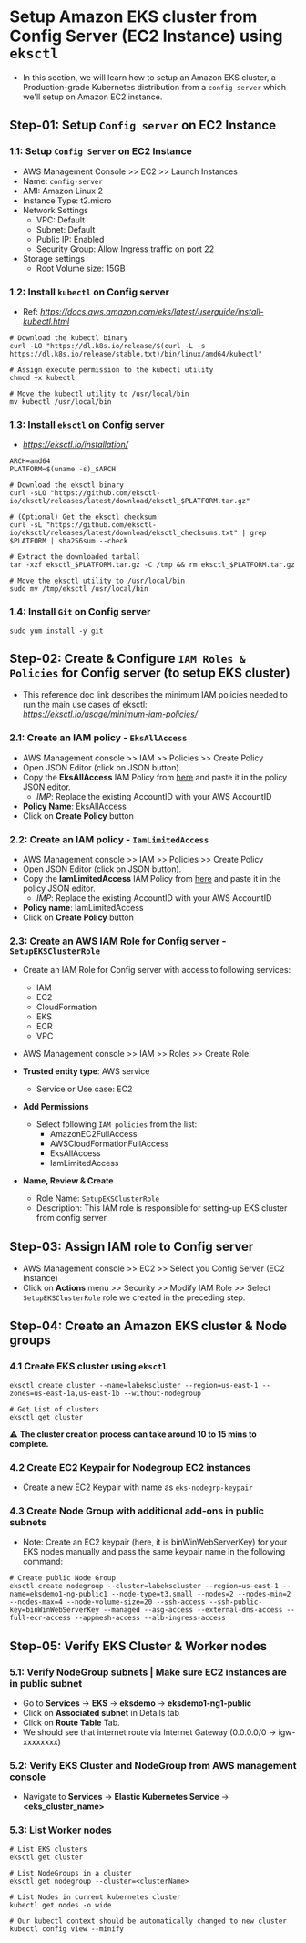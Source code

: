 # Setup Amazon EKS cluster from Config Server (EC2 Instance) using `eksctl`

- In this section, we will learn how to setup an Amazon EKS cluster, a Production-grade Kubernetes distribution from a `config server` which we'll setup on Amazon EC2 instance.

## Step-01: Setup `Config server` on EC2 Instance

### 1.1: Setup `Config Server` on EC2 Instance

- AWS Management Console >> EC2 >> Launch Instances
- Name: `config-server`
- AMI: Amazon Linux 2
- Instance Type: t2.micro
- Network Settings
  - VPC: Default
  - Subnet: Default
  - Public IP: Enabled
  - Security Group: Allow Ingress traffic on port 22
- Storage settings
  - Root Volume size: 15GB

### 1.2: Install `kubectl` on Config server

- Ref: *https://docs.aws.amazon.com/eks/latest/userguide/install-kubectl.html*

```
# Download the kubectl binary
curl -LO "https://dl.k8s.io/release/$(curl -L -s https://dl.k8s.io/release/stable.txt)/bin/linux/amd64/kubectl"

# Assign execute permission to the kubectl utility
chmod +x kubectl

# Move the kubectl utility to /usr/local/bin
mv kubectl /usr/local/bin
```

### 1.3: Install `eksctl` on Config server

- *https://eksctl.io/installation/*

```
ARCH=amd64
PLATFORM=$(uname -s)_$ARCH

# Download the eksctl binary
curl -sLO "https://github.com/eksctl-io/eksctl/releases/latest/download/eksctl_$PLATFORM.tar.gz"

# (Optional) Get the eksctl checksum
curl -sL "https://github.com/eksctl-io/eksctl/releases/latest/download/eksctl_checksums.txt" | grep $PLATFORM | sha256sum --check

# Extract the downloaded tarball
tar -xzf eksctl_$PLATFORM.tar.gz -C /tmp && rm eksctl_$PLATFORM.tar.gz

# Move the eksctl utility to /usr/local/bin
sudo mv /tmp/eksctl /usr/local/bin
```

### 1.4: Install `Git` on Config server

```
sudo yum install -y git
```

## Step-02: Create & Configure `IAM Roles & Policies` for Config server (to setup EKS cluster)

- This reference doc link describes the minimum IAM policies needed to run the main use cases of eksctl: </br> *https://eksctl.io/usage/minimum-iam-policies/*

### 2.1: Create an IAM policy - `EksAllAccess`

- AWS Management console >> IAM >> Policies >> Create Policy
- Open JSON Editor (click on JSON button).
- Copy the **EksAllAccess** IAM Policy from [here](./iam-policies/EksAllAccess.json) and paste it in the policy JSON editor.
  - _IMP_: Replace the existing AccountID with your AWS AccountID
- **Policy Name**: EksAllAccess
- Click on **Create Policy** button

### 2.2: Create an IAM policy - `IamLimitedAccess`

- AWS Management console >> IAM >> Policies >> Create Policy
- Open JSON Editor (click on JSON button).
- Copy the **IamLimitedAccess** IAM Policy from [here](./iam-policies/IamLimitedAccess.json) and paste it in the policy JSON editor.
  - _IMP_: Replace the existing AccountID with your AWS AccountID
- **Policy name**: IamLimitedAccess
- Click on **Create Policy** button

### 2.3: Create an AWS IAM Role for Config server - `SetupEKSClusterRole`

- Create an IAM Role for Config server with access to following services:

  - IAM
  - EC2
  - CloudFormation
  - EKS
  - ECR
  - VPC

- AWS Management console >> IAM >> Roles >> Create Role.
- **Trusted entity type**: AWS service
  - Service or Use case: EC2
- **Add Permissions**
  - Select following `IAM policies` from the list:
    - AmazonEC2FullAccess
    - AWSCloudFormationFullAccess
    - EksAllAccess
    - IamLimitedAccess
- **Name, Review & Create**
  - Role Name: `SetupEKSClusterRole`
  - Description: This IAM role is responsible for setting-up EKS cluster from config server.

## Step-03: Assign IAM role to Config server

- AWS Management console >> EC2 >> Select you Config Server (EC2 Instance)
- Click on **Actions** menu >> Security >> Modify IAM Role >> Select `SetupEKSClusterRole` role we created in the preceding step.

## Step-04: Create an Amazon EKS cluster & Node groups

### 4.1 Create EKS cluster using `eksctl`

```
eksctl create cluster --name=labekscluster --region=us-east-1 --zones=us-east-1a,us-east-1b --without-nodegroup

# Get List of clusters
eksctl get cluster
```

:warning: **The cluster creation process can take around 10 to 15 mins to complete.**

### 4.2 Create EC2 Keypair for Nodegroup EC2 instances

- Create a new EC2 Keypair with name as `eks-nodegrp-keypair`

### 4.3 Create Node Group with additional add-ons in public subnets

- Note: Create an EC2 keypair (here, it is binWinWebServerKey) for your EKS nodes manually and pass the same keypair name in the following command:

```
# Create public Node Group
eksctl create nodegroup --cluster=labekscluster --region=us-east-1 --name=eksdemo1-ng-public1 --node-type=t3.small --nodes=2 --nodes-min=2 --nodes-max=4 --node-volume-size=20 --ssh-access --ssh-public-key=binWinWebServerKey --managed --asg-access --external-dns-access --full-ecr-access --appmesh-access --alb-ingress-access
```

## Step-05: Verify EKS Cluster & Worker nodes

### 5.1: Verify NodeGroup subnets | Make sure EC2 instances are in public subnet

- Go to **Services** -> **EKS** -> **eksdemo** -> **eksdemo1-ng1-public**
- Click on **Associated subnet** in Details tab
- Click on **Route Table** Tab.
- We should see that internet route via Internet Gateway (0.0.0.0/0 -> igw-xxxxxxxx)

### 5.2: Verify EKS Cluster and NodeGroup from AWS management console

- Navigate to **Services** -> **Elastic Kubernetes Service** -> **<eks_cluster_name>**

### 5.3: List Worker nodes

```
# List EKS clusters
eksctl get cluster

# List NodeGroups in a cluster
eksctl get nodegroup --cluster=<clusterName>

# List Nodes in current kubernetes cluster
kubectl get nodes -o wide

# Our kubectl context should be automatically changed to new cluster
kubectl config view --minify
```
